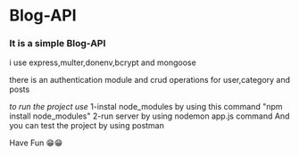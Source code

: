 # Blog-API


### It is a simple Blog-API

i use express,multer,donenv,bcrypt and mongoose

there is an authentication module and crud operations for user,category and posts 

*to run the project use* 
  1-instal node_modules by using this command "npm install node_modules"
  2-run server by using nodemon app.js command 
  And you can test the project by using postman 
  
  Have Fun 😁😁
